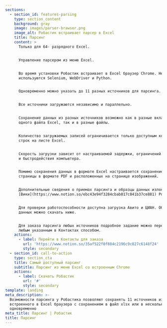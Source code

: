 ```yaml
---
sections:
  - section_id: features-parsing
    type: section_content
    background: gray
    image: images/parser-brawser.png
    image_alt: Робастик встраивает парсер в Excel
    title: Парсинг
    content: >
      Только для 64- разрядного Excel.


      Управление парсером из меню Excel.


      Во время установки Робастик встраивает в Excel браузер Chrome. Не
      используются Selenium, WebDriver и Python.


      Одновременно можно указать до 11 разных источников для парсинга.


      Все источники загружаются независимо и параллельно.


      Сохранение данных из разных источников возможно как в разные вкладки
      одного файла Excel, так и в разные файлы.


      Количество загружаемых записей ограничивается только доступным количеством
      строк на листе Excel.


      Скорость загрузки зависит от настраиваемой задержки, ограничений источника
      и быстродействия компьютера.


      Помимо сохранения данных в формате Excel настраивается сохранение копии
      страницы в формате PDF и расположенных на странице изображений.


      Дополнительные сведения о приемах парсинга и образцы данных изложены в
      [Вики](https://www.notion.so/ebc43e94f3284cbab017c841b37ce881) Робастика.


      Для проверки работоспособности доступна загрузка Авито и ЦИАН. Образец
      данных можно скачать ниже.


      Для заказа парсинга любых источников подробное задание можно передать
      любым указанным в Контактах способом.
    actions:
      - label: Перейти в Контакты для заказа
        url: 'https://www.notion.so/35af522f0f884c2196c9c827c6148f24'
        style: secondary
  - section_id: call-to-action
    type: section_cta
    title: Самый доступный парсинг
    subtitle: Парсинг из меню Excel со встроенным Chrome
    actions:
      - label: Скачать Робастик
        url: '#'
        style: secondary
template: landing
meta_description: >-
  Возможности парсинга у Робастика позволяют сохранять 11 источников из
  встроенного в Excel браузера с сохранением в файл xlsx или в несколько файлов
  одновременно
meta_title: Парсинг | Робастик
title: Парсинг
---
```

